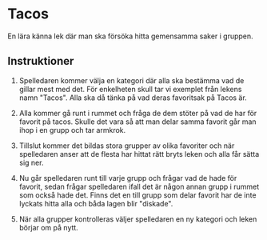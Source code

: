 # Tacos

En lära känna lek där man ska försöka hitta gemensamma saker i gruppen.

## Instruktioner
1. Spelledaren kommer välja en kategori där alla ska bestämma vad de gillar mest med det. För enkelheten skull tar vi exemplet från lekens namn "Tacos". Alla ska då tänka på vad deras favoritsak på Tacos är.

2. Alla kommer gå runt i rummet och fråga de dem stöter på vad de har för favorit på tacos. Skulle det vara så att man delar samma favorit går man ihop i en grupp och tar armkrok.

3. Tillslut kommer det bildas stora grupper av olika favoriter och när spelledaren anser att de flesta har hittat rätt bryts leken och alla får sätta sig ner.

3. Nu går spelledaren runt till varje grupp och frågar vad de hade för favorit, sedan frågar spelledaren ifall det är någon annan grupp i rummet som också hade det. Finns det en till grupp som delar favorit har de inte lyckats hitta alla och båda lagen blir "diskade".

4. När alla grupper kontrolleras väljer spelledaren en ny kategori och leken börjar om på nytt.
